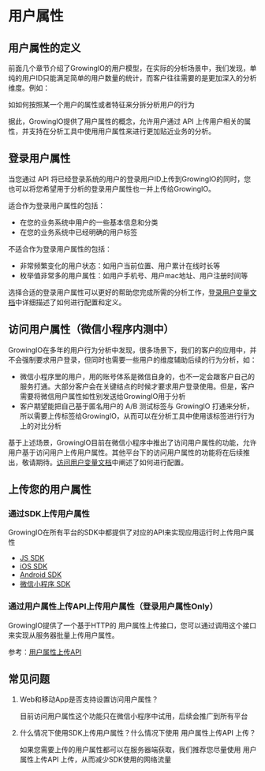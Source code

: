 # 用户属性

## 用户属性的定义

前面几个章节介绍了GrowingIO的用户模型，在实际的分析场景中，我们发现，单纯的用户ID只能满足简单的用户数量的统计，而客户往往需要的是更加深入的分析维度。例如：

如如何按照某一个用户的属性或者特征来分拆分析用户的行为

据此，GrowingIO提供了用户属性的概念，允许用户通过 API 上传用户相关的属性，并支持在分析工具中使用用户属性来进行更加贴近业务的分析。

## 登录用户属性

当您通过 API 将已经登录系统的用户的登录用户ID上传到GrowingIO的同时，您也可以将您希望用于分析的登录用户属性也一并上传给GrowingIO。

适合作为登录用户属性的包括：

* 在您的业务系统中用户的一些基本信息和分类
* 在您的业务系统中已经明确的用户标签

不适合作为登录用户属性的包括：

* 非常频繁变化的用户状态：如用户当前位置、用户累计在线时长等
* 枚举值非常多的用户属性：如用户手机号、用户mac地址、用户注册时间等

选择合适的登录用户属性可以更好的帮助您完成所需的分析工作，[登录用户变量文档](../../data-definition/user-variable/loginuserid.md)中详细描述了如何进行配置和定义。

## 访问用户属性（微信小程序内测中）

GrowingIO在多年的用户行为分析中发现，很多场景下，我们的客户的应用中，并不会强制要求用户登录，但同时也需要一些用户的维度辅助后续的行为分析，如：

* 微信小程序里的用户，用的账号体系是微信自身的，也不一定会跟客户自己的服务打通。大部分客户会在关键结点的时候才要求用户登录使用。但是，客户需要将微信用户属性如性别发送给GrowingIO用于分析
* 客户期望能把自己基于匿名用户的 A/B 测试标签与 GrowingIO 打通来分析，所以需要上传标签给GrowingIO，从而可以在分析工具中使用该标签进行行为上的对比分析

基于上述场景，GrowingIO目前在微信小程序中推出了访问用户属性的功能，允许用户基于访问用户上传用户属性。其他平台下的访问用户属性的功能将在后续推出，敬请期待。[访问用户变量文档](../../data-definition/user-variable/visituserid.md)中阐述了如何进行配置。

## 上传您的用户属性

### 通过SDK上传用户属性

GrowingIO在所有平台的SDK中都提供了对应的API来实现应用运行时上传用户属性

* [JS SDK](https://growingio.gitbook.io/docs/sdk-integration/web-js-sdk#136)
* [iOS SDK](https://growingio.gitbook.io/docs/sdk-integration/ios-sdk#setpeoplevariable)
* [Android SDK](https://growingio.gitbook.io/docs/sdk-integration/android-sdk#zi-ding-yi-shi-jian-he-bian-liang-api)
* [微信小程序 SDK](https://growingio.gitbook.io/docs/sdk-integration/mina-sdk#zhu-ce-yong-hu-bian-liang)

### 通过用户属性上传API上传用户属性（登录用户属性Only）

GrowingIO提供了一个基于HTTP的 用户属性上传接口，您可以通过调用这个接口来实现从服务器批量上传用户属性。

参考：[用户属性上传API](https://growingio.gitbook.io/docs/api/user-property-upload) 



## 常见问题

1. Web和移动App是否支持设置访问用户属性？

   目前访问用户属性这个功能只在微信小程序中试用，后续会推广到所有平台

2. 什么情况下使用SDK上传用户属性？什么情况下使用 用户属性上传API 上传？

   如果您需要上传的用户属性都可以在服务器端获取，我们推荐您尽量使用 用户属性上传API 上传，从而减少SDK使用的网络流量

